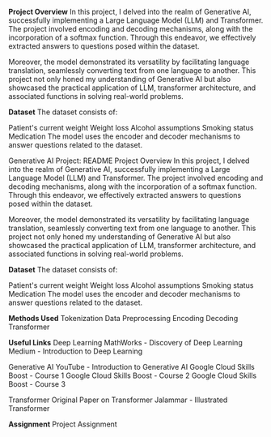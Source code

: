 **Project Overview**
In this project, I delved into the realm of Generative AI, successfully implementing a Large Language Model (LLM) and Transformer. The project involved encoding and decoding mechanisms, along with the incorporation of a softmax function. Through this endeavor, we effectively extracted answers to questions posed within the dataset.

Moreover, the model demonstrated its versatility by facilitating language translation, seamlessly converting text from one language to another. This project not only honed my understanding of Generative AI but also showcased the practical application of LLM, transformer architecture, and associated functions in solving real-world problems.

**Dataset**
The dataset consists of:

Patient's current weight
Weight loss
Alcohol assumptions
Smoking status
Medication
The model uses the encoder and decoder mechanisms to answer questions related to the dataset.

Generative AI Project: README
Project Overview
In this project, I delved into the realm of Generative AI, successfully implementing a Large Language Model (LLM) and Transformer. The project involved encoding and decoding mechanisms, along with the incorporation of a softmax function. Through this endeavor, we effectively extracted answers to questions posed within the dataset.

Moreover, the model demonstrated its versatility by facilitating language translation, seamlessly converting text from one language to another. This project not only honed my understanding of Generative AI but also showcased the practical application of LLM, transformer architecture, and associated functions in solving real-world problems.

**Dataset**
The dataset consists of:

Patient's current weight
Weight loss
Alcohol assumptions
Smoking status
Medication
The model uses the encoder and decoder mechanisms to answer questions related to the dataset.

**Methods Used**
Tokenization
Data Preprocessing
Encoding
Decoding
Transformer

**Useful Links**
Deep Learning
MathWorks - Discovery of Deep Learning
Medium - Introduction to Deep Learning

Generative AI
YouTube - Introduction to Generative AI
Google Cloud Skills Boost - Course 1
Google Cloud Skills Boost - Course 2
Google Cloud Skills Boost - Course 3

Transformer
Original Paper on Transformer
Jalammar - Illustrated Transformer

**Assignment**
Project Assignment


